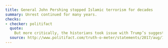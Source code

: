 ```yaml
---
title: General John Pershing stopped Islamic terrorism for decades
summary: Unrest continued for many years.
checks:
- checker: politifact
  quote:
    But more critically, the historians took issue with Trump’s suggestion that the tactic -- if it was even used at all -- actually worked to end tensions, noting that unrest persisted for years.
  source: http://www.politifact.com/truth-o-meter/statements/2017/aug/17/donald-trump/donald-trump-retells-pants-fire-claim-about-gen-pe/
---
```

